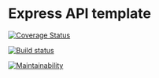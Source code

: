 # Express API template

[![Coverage Status](https://coveralls.io/repos/github/Deeskii/Node/badge.svg?branch=master)](https://coveralls.io/github/Deeskii/Node?branch=master)

[![Build status](https://ci.appveyor.com/api/projects/status/1gj4sn0hiw526qvr?svg=true)](https://ci.appveyor.com/project/Deeskii/node)

[![Maintainability](https://api.codeclimate.com/v1/badges/38d95e7dc96296350b41/maintainability)](https://codeclimate.com/github/Deeskii/Node/maintainability)
